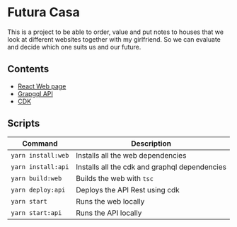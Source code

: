 # Futura Casa

This is a project to be able to order, value and put notes to houses that we look at different websites together with my girlfriend. So we can evaluate and decide which one suits us and our future.

## Contents

- [React Web page](./web/)
- [Grapgql API](./graphql/)
- [CDK](./cdk/)

## Scripts

| Command            | Description                                   |
|--------------------|-----------------------------------------------|
| `yarn install:web` | Installs all the web dependencies             |
| `yarn install:api` | Installs all the cdk and graphql dependencies |
| `yarn build:web`   | Builds the web with `tsc`                     |
| `yarn deploy:api`  | Deploys the API Rest using cdk                |
| `yarn start`       | Runs the web locally                          |
| `yarn start:api`   | Runs the API locally                          |